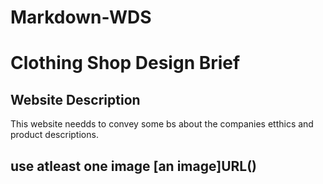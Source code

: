 # Markdown-WDS

# Clothing Shop Design Brief
## Website Description
This website needds to convey some bs about the companies etthics and product descriptions.

## use atleast one image [an image]URL()